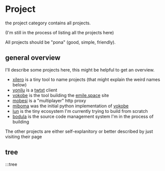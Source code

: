 # Project

the project category contains all projects.

(I'm still in the process of listing all the projects here)

All projects should be "pona" (good, simple, friendly).

## general overview

I'll describe some projects here, this might be helpful to get an overview.

- [xilero](xilero) is a tiny tool to name projects (that might explain the weird names below)
- [yonilu](yonilu) is a [twtxt](https://github.com/buckket/twtxt) client
- [vokobe](vokobe) is the tool building the [emile.space](/) site
- [mobesi](mobesi) is a "multiplayer" http proxy
- [miboma](miboma) was the initial python implementation of [vokobe](vokobe)
- [lun](lun) is the tiny ecosystem I'm currently trying to build from scratch
- [bodula](bodula) is the source code management system I'm in the process of building

The other projects are either self-explanitory or better described by just visiting their page

## tree

:::tree

